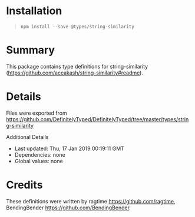 # Installation
> `npm install --save @types/string-similarity`

# Summary
This package contains type definitions for string-similarity (https://github.com/aceakash/string-similarity#readme).

# Details
Files were exported from https://github.com/DefinitelyTyped/DefinitelyTyped/tree/master/types/string-similarity

Additional Details
 * Last updated: Thu, 17 Jan 2019 00:19:11 GMT
 * Dependencies: none
 * Global values: none

# Credits
These definitions were written by ragtime <https://github.com/ragtime>, BendingBender <https://github.com/BendingBender>.
